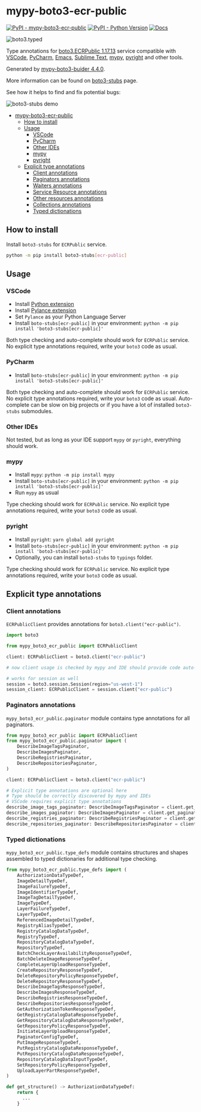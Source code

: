 # mypy-boto3-ecr-public

[![PyPI - mypy-boto3-ecr-public](https://img.shields.io/pypi/v/mypy-boto3-ecr-public.svg?color=blue)](https://pypi.org/project/mypy-boto3-ecr-public)
[![PyPI - Python Version](https://img.shields.io/pypi/pyversions/mypy-boto3-ecr-public.svg?color=blue)](https://pypi.org/project/mypy-boto3-ecr-public)
[![Docs](https://img.shields.io/readthedocs/mypy-boto3-builder.svg?color=blue)](https://mypy-boto3-builder.readthedocs.io/)

![boto3.typed](https://github.com/vemel/mypy_boto3_builder/raw/master/logo.png)

Type annotations for
[boto3.ECRPublic 1.17.13](https://boto3.amazonaws.com/v1/documentation/api/1.17.13/reference/services/ecr-public.html#ECRPublic) service
compatible with
[VSCode](https://code.visualstudio.com/),
[PyCharm](https://www.jetbrains.com/pycharm/),
[Emacs](https://www.gnu.org/software/emacs/),
[Sublime Text](https://www.sublimetext.com/),
[mypy](https://github.com/python/mypy),
[pyright](https://github.com/microsoft/pyright)
and other tools.

Generated by [mypy-boto3-buider 4.4.0](https://github.com/vemel/mypy_boto3_builder).

More information can be found on [boto3-stubs](https://pypi.org/project/boto3-stubs/) page.

See how it helps to find and fix potential bugs:

![boto3-stubs demo](https://github.com/vemel/mypy_boto3_builder/raw/master/demo.gif)

- [mypy-boto3-ecr-public](#mypy-boto3-ecr-public)
  - [How to install](#how-to-install)
  - [Usage](#usage)
    - [VSCode](#vscode)
    - [PyCharm](#pycharm)
    - [Other IDEs](#other-ides)
    - [mypy](#mypy)
    - [pyright](#pyright)
  - [Explicit type annotations](#explicit-type-annotations)
    - [Client annotations](#client-annotations)
    - [Paginators annotations](#paginators-annotations)
    - [Waiters annotations](#waiters-annotations)
    - [Service Resource annotations](#service-resource-annotations)
    - [Other resources annotations](#other-resources-annotations)
    - [Collections annotations](#collections-annotations)
    - [Typed dictionations](#typed-dictionations)

## How to install

Install `boto3-stubs` for `ECRPublic` service.

```bash
python -m pip install boto3-stubs[ecr-public]
```

## Usage

### VSCode

- Install [Python extension](https://marketplace.visualstudio.com/items?itemName=ms-python.python)
- Install [Pylance extension](https://marketplace.visualstudio.com/items?itemName=ms-python.vscode-pylance)
- Set `Pylance` as your Python Language Server
- Install `boto-stubs[ecr-public]` in your environment: `python -m pip install 'boto3-stubs[ecr-public]'`

Both type checking and auto-complete should work for `ECRPublic` service.
No explicit type annotations required, write your `boto3` code as usual.

### PyCharm

- Install `boto-stubs[ecr-public]` in your environment: `python -m pip install 'boto3-stubs[ecr-public]'`

Both type checking and auto-complete should work for `ECRPublic` service.
No explicit type annotations required, write your `boto3` code as usual.
Auto-complete can be slow on big projects or if you have a lot of installed `boto3-stubs` submodules.

### Other IDEs

Not tested, but as long as your IDE support `mypy` or `pyright`, everything should work.

### mypy

- Install `mypy`: `python -m pip install mypy`
- Install `boto-stubs[ecr-public]` in your environment: `python -m pip install 'boto3-stubs[ecr-public]'`
- Run `mypy` as usual

Type checking should work for `ECRPublic` service.
No explicit type annotations required, write your `boto3` code as usual.

### pyright

- Install `pyright`: `yarn global add pyright`
- Install `boto-stubs[ecr-public]` in your environment: `python -m pip install 'boto3-stubs[ecr-public]'`
- Optionally, you can install `boto3-stubs` to `typings` folder.

Type checking should work for `ECRPublic` service.
No explicit type annotations required, write your `boto3` code as usual.

## Explicit type annotations

### Client annotations

`ECRPublicClient` provides annotations for `boto3.client("ecr-public")`.

```python
import boto3

from mypy_boto3_ecr_public import ECRPublicClient

client: ECRPublicClient = boto3.client("ecr-public")

# now client usage is checked by mypy and IDE should provide code auto-complete

# works for session as well
session = boto3.session.Session(region="us-west-1")
session_client: ECRPublicClient = session.client("ecr-public")
```

### Paginators annotations

`mypy_boto3_ecr_public.paginator` module contains type annotations for all paginators.

```python
from mypy_boto3_ecr_public import ECRPublicClient
from mypy_boto3_ecr_public.paginator import (
    DescribeImageTagsPaginator,
    DescribeImagesPaginator,
    DescribeRegistriesPaginator,
    DescribeRepositoriesPaginator,
)

client: ECRPublicClient = boto3.client("ecr-public")

# Explicit type annotations are optional here
# Type should be correctly discovered by mypy and IDEs
# VSCode requires explicit type annotations
describe_image_tags_paginator: DescribeImageTagsPaginator = client.get_paginator("describe_image_tags")
describe_images_paginator: DescribeImagesPaginator = client.get_paginator("describe_images")
describe_registries_paginator: DescribeRegistriesPaginator = client.get_paginator("describe_registries")
describe_repositories_paginator: DescribeRepositoriesPaginator = client.get_paginator("describe_repositories")
```







### Typed dictionations

`mypy_boto3_ecr_public.type_defs` module contains structures and shapes assembled
to typed dictionaries for additional type checking.

```python
from mypy_boto3_ecr_public.type_defs import (
    AuthorizationDataTypeDef,
    ImageDetailTypeDef,
    ImageFailureTypeDef,
    ImageIdentifierTypeDef,
    ImageTagDetailTypeDef,
    ImageTypeDef,
    LayerFailureTypeDef,
    LayerTypeDef,
    ReferencedImageDetailTypeDef,
    RegistryAliasTypeDef,
    RegistryCatalogDataTypeDef,
    RegistryTypeDef,
    RepositoryCatalogDataTypeDef,
    RepositoryTypeDef,
    BatchCheckLayerAvailabilityResponseTypeDef,
    BatchDeleteImageResponseTypeDef,
    CompleteLayerUploadResponseTypeDef,
    CreateRepositoryResponseTypeDef,
    DeleteRepositoryPolicyResponseTypeDef,
    DeleteRepositoryResponseTypeDef,
    DescribeImageTagsResponseTypeDef,
    DescribeImagesResponseTypeDef,
    DescribeRegistriesResponseTypeDef,
    DescribeRepositoriesResponseTypeDef,
    GetAuthorizationTokenResponseTypeDef,
    GetRegistryCatalogDataResponseTypeDef,
    GetRepositoryCatalogDataResponseTypeDef,
    GetRepositoryPolicyResponseTypeDef,
    InitiateLayerUploadResponseTypeDef,
    PaginatorConfigTypeDef,
    PutImageResponseTypeDef,
    PutRegistryCatalogDataResponseTypeDef,
    PutRepositoryCatalogDataResponseTypeDef,
    RepositoryCatalogDataInputTypeDef,
    SetRepositoryPolicyResponseTypeDef,
    UploadLayerPartResponseTypeDef,
)

def get_structure() -> AuthorizationDataTypeDef:
    return {
      ...
    }
```
